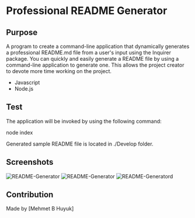 # Professional README Generator

## Purpose
 A program to create a command-line application that dynamically generates a professional README.md file from a user's input using the Inquirer package. You can quickly and easily generate a README file by using a command-line application to generate one. This allows the project creator to devote more time working on the project.

* Javascript
* Node.js

## Test
The application will be invoked by using the following command:

node index

Generated sample README file is located in ./Develop folder.

## Screenshots
![README-Generator](https://glgberat.github.io/weather-dashboard/screenshot1.png)
![README-Generator](https://glgberat.github.io/weather-dashboard/screenshot2.png)
![README-Generatord](https://glgberat.github.io/weather-dashboard/screenshot3.png)



## Contribution
Made by [Mehmet B Huyuk]